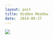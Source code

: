 ```yaml
---
layout: post
title: Hidden Meadow
date:  2014-09-27
---
```


![](https://infinit.io/link/vokoiva/5nF7SR2.jpg)